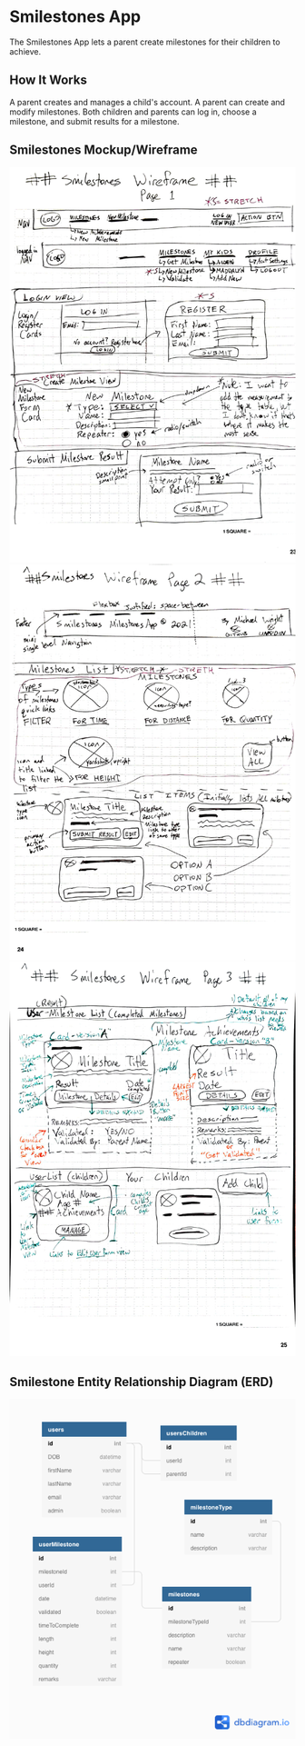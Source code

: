 # Smilestones App
The Smilestones App lets a parent create milestones for their children to achieve.

## How It Works 
A parent creates and manages a child's account. A parent can create and modify milestones. Both children and parents can log in, choose a milestone, and submit results for a milestone.

## Smilestones Mockup/Wireframe
![Mockup Page 1 - Smilestones App](./public/images/mockup-wireframe-smilestones-nss_Page_1.png)
![Mockup Page 2 - Smilestones App](./public/images/mockup-wireframe-smilestones-nss_Page_2.png)
![Mockup Page 3 - Smilestones App](./public/images/mockup-wireframe-smilestones-nss_Page_3.png)

## Smilestone Entity Relationship Diagram (ERD)
![ERD - Smilestones App](./public/images/ERD-smilestones-app-nss.png)
